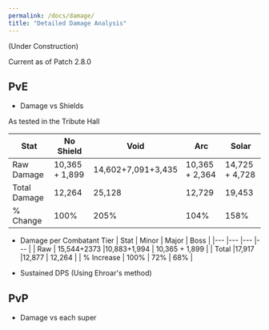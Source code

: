 ```yaml
---
permalink: /docs/damage/
title: "Detailed Damage Analysis"
---
```


(Under Construction)

Current as of Patch 2.8.0

## PvE

- Damage vs Shields

As tested in the Tribute Hall

|Stat  	|No Shield  	| Void  	| Arc   	| Solar   	|
|---	|---	|---	|---	|---	|
|Raw Damage	| 10,365 + 1,899  	| 14,602+7,091+3,435  	| 10,365 + 2,364  	| 14,725 + 4,728   	|
|Total Damage  	|12,264   	| 25,128  	| 12,729   	| 19,453   	|
|% Change  	|100%  	| 205%  	| 104%   	| 158%   	|

- Damage per Combatant Tier
| Stat  	| Minor  	| Major  	| Boss   	|
|---	|---	|---	|---	|
| Raw  	| 15,544+2373   	|10,883+1,994   	| 10,365 + 1,899  	|
| Total  	|17,917   	|12,877   	| 12,264    	|
| % Increase  	| 100%  	| 72%  	| 68%  	|

- Sustained DPS
(Using Ehroar's method)

## PvP

- Damage vs each super

